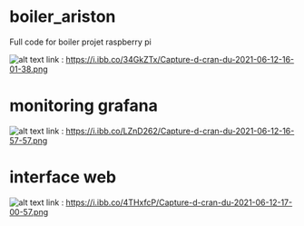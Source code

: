 # boiler_ariston
Full code for boiler projet raspberry pi

![alt text](https://i.ibb.co/34GkZTx/Capture-d-cran-du-2021-06-12-16-01-38.png) link : https://i.ibb.co/34GkZTx/Capture-d-cran-du-2021-06-12-16-01-38.png
 
# monitoring grafana
![alt text](https://i.ibb.co/LZnD262/Capture-d-cran-du-2021-06-12-16-57-57.png) link : https://i.ibb.co/LZnD262/Capture-d-cran-du-2021-06-12-16-57-57.png
 
# interface web
![alt text](https://i.ibb.co/4THxfcP/Capture-d-cran-du-2021-06-12-17-00-57.png) link : https://i.ibb.co/4THxfcP/Capture-d-cran-du-2021-06-12-17-00-57.png
